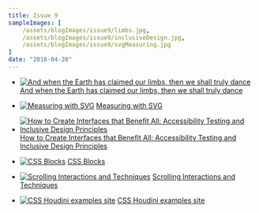 ```yaml
---
title: Issue 9
sampleImages: [
    /assets/blogImages/issue9/limbs.jpg,
    /assets/blogImages/issue9/inclusiveDesign.jpg,
    /assets/blogImages/issue9/svgMeasuring.jpg
]
date: "2018-04-28"
---
```


* [![And when the Earth has claimed our limbs, then we shall truly dance](/assets/blogImages/issue9/limbs.jpg "Simulation of bodies with flailing limbs being dropped in a pile")](https://codepen.io/ge1doot/pen/mLJXZo)
[And when the Earth has claimed our limbs, then we shall truly dance](https://codepen.io/ge1doot/pen/mLJXZo)

* [![Measuring with SVG](/assets/blogImages/issue9/svgMeasuring.jpg "Close up image on a woman, her eye is being measured in pixels")](https://codepen.io/netsi1964/pen/deOBVM)
[Measuring with SVG](https://codepen.io/netsi1964/pen/deOBVM)

* [![How to Create Interfaces that Benefit All: Accessibility Testing and Inclusive Design Principles](/assets/blogImages/issue9/inclusiveDesign.jpg "Illustration of a diverse set of people")](https://uxplanet.org/how-to-create-interfaces-that-benefit-all-accessibility-testing-and-inclusive-design-principles-ed15477bcce0)
[How to Create Interfaces that Benefit All: Accessibility Testing and Inclusive Design Principles](https://uxplanet.org/how-to-create-interfaces-that-benefit-all-accessibility-testing-and-inclusive-design-principles-ed15477bcce0)

* [![CSS Blocks](/assets/blogImages/issue9/cssBlocks.jpg "Screenshot of the header of the CSS Blocks website")](https://github.com/linkedin/css-blocks)
[CSS Blocks](https://github.com/linkedin/css-blocks)

* [![Scrolling Interactions and Techniques](/assets/blogImages/issue9/scrollingInteraction.gif "Animated scrolling interaction examples")](https://uxdesign.cc/scrolling-interactions-techniques-d6dafbfa4716)
[Scrolling Interactions and Techniques](https://uxdesign.cc/scrolling-interactions-techniques-d6dafbfa4716)

* [![CSS Houdini examples site](/assets/blogImages/issue9/scrollingInteraction.gif "Screenshot of CSS Houdini example that creates boxes that appear to be sketched by hand")](https://css-houdini.rocks/)
[CSS Houdini examples site](https://css-houdini.rocks/)
